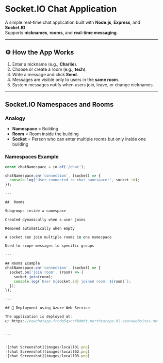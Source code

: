 # Socket.IO Chat Application

A simple real-time chat application built with **Node.js**, **Express**, and **Socket.IO**.  
Supports **nicknames**, **rooms**, and **real-time messaging**.

---

## ⚙️ How the App Works

1. Enter a nickname (e.g., **Charlie**).  
2. Choose or create a room (e.g., **tech**).  
3. Write a message and click **Send**.  
4. Messages are visible only to users in the **same room**.  
5. System messages notify when users join, leave, or change nicknames.

---

## Socket.IO Namespaces and Rooms

### Analogy
- **Namespace** = Building  
- **Room** = Room inside the building  
- **Socket** = Person who can enter multiple rooms but only inside one building

### Namespaces Example

```js
const chatNamespace = io.of('/chat');

chatNamespace.on('connection', (socket) => {
  console.log('User connected to chat namespace:', socket.id);
});

--- 

##  Rooms

Subgroups inside a namespace

Created dynamically when a user joins

Removed automatically when empty

A socket can join multiple rooms in one namespace

Used to scope messages to specific groups

---

## Rooms Example
chatNamespace.on('connection', (socket) => {
  socket.on('join room', (room) => {
    socket.join(room);
    console.log(`User ${socket.id} joined room: ${room}`);
  });
});

---

## 🚀 Deployment using Azure Web Service

The application is deployed at:
👉 https://newchatapp-frhdg5gsccf8dmht.northeurope-01.azurewebsites.net/


---


![chat Screenshot](images/locall01.png)  
![chat Screenshot](images/locall02.png)  
![chat Screenshot](images/locall03.png) 